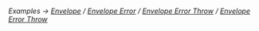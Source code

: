 ###### Examples -> [Envelope](../../examples/output-envelope.md) / [Envelope Error](../../examples/output-envelope-error.md) / [Envelope Error Throw](../../examples/output-envelope-error-throw.md) / [Envelope Error Throw](../../examples/output-envelope-error-throw.md)
